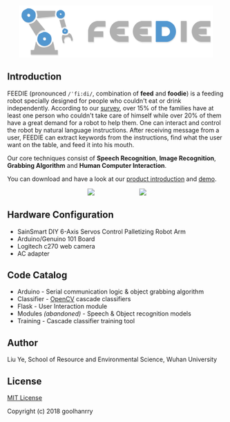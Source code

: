 <p align="center">
  <img width="450" src="Supporting%20files/logo-color.png" />
</p>

## Introduction

FEEDIE (pronounced `/ˈfi:di/`, combination of **feed** and **foodie**) is a feeding robot specially designed for people who couldn't eat or drink independently. According to our [survey](https://github.com/goolhanrry/Feeding-Robot-Demo/blob/master/Supporting%20files/DataAnalysis.pptx?raw=true), over 15% of the families have at least one person who couldn't take care of himself while over 20% of them have a great demand for a robot to help them. One can interact and control the robot by natural language instructions. After receiving message from a user, FEEDIE can extract keywords from the instructions, find what the user want on the table, and feed it into his mouth.

Our core techniques consist of **Speech Recognition**, **Image Recognition**, **Grabbing Algorithm** and **Human Computer Interaction**.

You can download and have a look at our [product introduction](https://github.com/goolhanrry/Feeding-Robot-Demo/blob/master/Supporting%20files/Product%20Introducton%20v3.pptx?raw=true) and [demo](https://github.com/goolhanrry/Feeding-Robot-Demo/blob/master/Supporting%20files/Demo.mov?raw=true).

<p align="center">
  <img width="300px" src="Supporting%20files/preview.gif" hspace="50px" />
  <img width="247px" src="Supporting%20files/UI.gif" hspace="50px" />
</p>

## Hardware Configuration

* SainSmart DIY 6-Axis Servos Control Palletizing Robot Arm
* Arduino/Genuino 101 Board
* Logitech c270 web camera
* AC adapter

## Code Catalog

* Arduino - Serial communication logic & object grabbing algorithm
* Classifier - [OpenCV](https://opencv.org/) cascade classifiers
* Flask - User Interaction module
* Modules *(abandoned)* - Speech & Object recognition models
* Training - Cascade classifier training tool

## Author

Liu Ye, School of Resource and Environmental Science, Wuhan University

## License

[MIT License](LICENSE)

Copyright (c) 2018 goolhanrry
